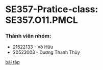 # SE357-Pratice-class: SE357.O11.PMCL
### Thành viên nhóm:
* 21522133 - Võ Hữu
* 20522003 - Dương Thanh Thủy

[bài tập](https://github.com/vutuanhai237/CourseMaterials/blob/master/SE357-Requirement%20engineering/Exercises/1.%20RE%20tool.md)
